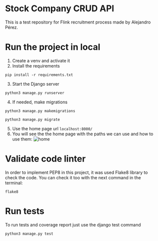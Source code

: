 # Stock Company CRUD API
This is a test repository for Flink recruitment process made by Alejandro Pérez.

# Run the project in local
1. Create a venv and activate it
2. Install the requirements  
~~~
pip install -r requirements.txt  
~~~
3. Start the Django server  
~~~
python3 manage.py runserver
~~~  
4. If needed, make migrations
~~~
python3 manage.py makemigrations
~~~  
~~~
python3 manage.py migrate
~~~  
5. Use the home page url `localhost:8000/`  
6. You will see the the home page with the paths we can use and how to use them:
![home](https://user-images.githubusercontent.com/78990484/149033625-7abea25f-4797-4f1b-8c7a-a5a376c41e7d.png)


# Validate code linter  
In order to implement PEP8 in this project, it was used Flake8 library to check the code. You can check it too with the next command in the terminal:  
~~~
flake8
~~~
  
# Run tests  
To run tests and coverage report just use the django test command  
~~~
python3 manage.py test
~~~  
  
